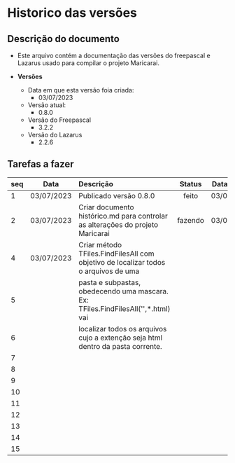 # Historico das versões

## Descrição do documento

- Este arquivo contém a documentação das versões do freepascal e Lazarus usado para compilar o projeto Maricarai.

- **Versões**
  - Data em que esta versão foia criada:
    - 03/07/2023
  - Versão atual:
    - 0.8.0
  - Versão do Freepascal
    - 3.2.2
  - Versão do Lazarus
    - 2.2.6

## Tarefas a fazer  

| seq| Data       | Descrição                                                                            | Status     | Data Status |
|----|:----------:|:-------------------------------------------------------------------------------------|:----------:|:-----------:|
|1   | 03/07/2023 | Publicado versão 0.8.0                                                               |  feito     | 03/07/2023  |
|2   | 03/07/2023 | Criar documento histórico.md para controlar as alterações do projeto Maricarai       | fazendo    | 03/07/2023  |
|4   | 03/07/2023 | Criar método TFiles.FindFilesAll com objetivo de localizar todos o arquivos de uma   |            |             |
|5   |            | pasta e subpastas, obedecendo uma mascara. Ex: TFiles.FindFilesAll('',*.html) vai    |            |             |
|6   |            | localizar todos os arquivos cujo a extenção seja html dentro da pasta corrente.      |            |             |
|7   |            |                                                                                      |            |             |
|8   |            |                                                                                      |            |             |
|9   |            |                                                                                      |            |             |
|10  |            |                                                                                      |            |             |
|11  |            |                                                                                      |            |             |
|12  |            |                                                                                      |            |             |
|13  |            |                                                                                      |            |             |
|14  |            |                                                                                      |            |             |
|15  |            |                                                                                      |            |             |
